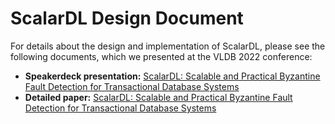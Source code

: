 # ScalarDL Design Document

For details about the design and implementation of ScalarDL, please see the following documents, which we presented at the VLDB 2022 conference:

- **Speakerdeck presentation:** [ScalarDL: Scalable and Practical Byzantine Fault Detection for Transactional Database Systems](https://speakerdeck.com/scalar/scalar-dl-scalable-and-practical-byzantine-fault-detection-for-transactional-database-systems-vldb22)
- **Detailed paper:** [ScalarDL: Scalable and Practical Byzantine Fault Detection for Transactional Database Systems](https://www.vldb.org/pvldb/vol15/p1324-yamada.pdf)
